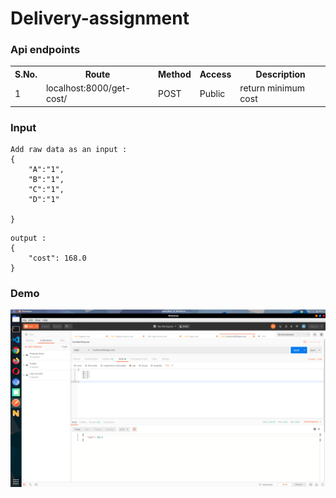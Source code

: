 # Delivery-assignment



### Api endpoints

   <table>
   	<tr>
   		<th>S.No.</th>
   		<th>Route</th>
   		<th>Method</th>
   		<th>Access</th>
   		<th>Description</th>
   	</tr>	
	<tr>
   	   <td>1</td>
           <td>localhost:8000/get-cost/</td>
           <td>POST</td>
           <td>Public</td>
           <td>return minimum cost</td>
   	</tr>
   </table>



### Input


```
Add raw data as an input :
{
	"A":"1",
	"B":"1",
	"C":"1",
	"D":"1"

}
```
```
output : 
{
    "cost": 168.0
}
```

### Demo
   ![img1](./demo/demo.png) <br>

